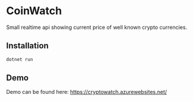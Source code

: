 # CoinWatch
Small realtime api showing current price of well known crypto currencies.

## Installation

```bash
dotnet run
```

## Demo

Demo can be found here: https://cryptowatch.azurewebsites.net/